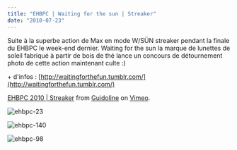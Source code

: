 ```yaml
---
title: "EHBPC | Waiting for the sun | Streaker"
date: "2010-07-23"
---
```


Suite à la superbe action de Max en mode W/SÜN streaker pendant la finale du EHBPC le week-end dernier. Waiting for the sun la marque de lunettes de soleil fabriqué à partir de bois de thé lance un concours de détournement photo de cette action maintenant culte :)

\+ d'infos : [http://waitingforthefun.tumblr.com/](http://waitingforthefun.tumblr.com/)

[EHBPC 2010 | Streaker](http://vimeo.com/13568983) from [Guidoline](http://vimeo.com/user4332343) on [Vimeo](http://vimeo.com).

![](/uploads/ehbpc-23.jpg "ehbpc-23")

![](/uploads/ehbpc-140.jpg "ehbpc-140")

![](/uploads/ehbpc-98.jpg "ehbpc-98")
